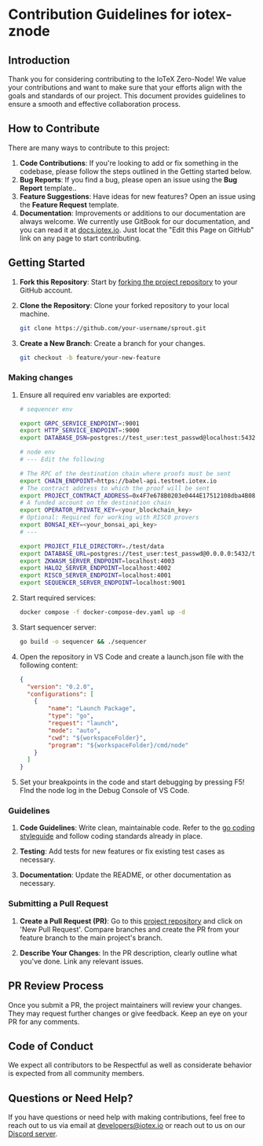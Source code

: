 # Contribution Guidelines for iotex-znode

## Introduction

Thank you for considering contributing to the IoTeX Zero-Node! We value your contributions and want to make sure that your efforts align with the goals and standards of our project. This document provides guidelines to ensure a smooth and effective collaboration process.

## How to Contribute

There are many ways to contribute to this project:

1. **Code Contributions**: If you're looking to add or fix something in the codebase, please follow the steps outlined in the Getting started below.
2. **Bug Reports**: If you find a bug, please open an issue using the **Bug Report** template..
3. **Feature Suggestions**: Have ideas for new features? Open an issue using the **Feature Request** template.
4. **Documentation**: Improvements or additions to our documentation are always welcome. We currently use GitBook for our documentation, and you can read it at [docs.iotex.io](https://docs.iotex.io). Just locat the "Edit this Page on GitHub" link on any page to start contributing.

## Getting Started

1. **Fork this Repository**: Start by [forking the project repository](https://github.com/machinefi/sprout/fork) to your GitHub account.

2. **Clone the Repository**: Clone your forked repository to your local machine.

    ```bash
    git clone https://github.com/your-username/sprout.git
    ```

3. **Create a New Branch**: Create a branch for your changes.

    ```bash
    git checkout -b feature/your-new-feature
    ```

### Making changes

1. Ensure all required env variables are exported:
    ```bash
    # sequencer env

    export GRPC_SERVICE_ENDPOINT=:9001
    export HTTP_SERVICE_ENDPOINT=:9000
    export DATABASE_DSN=postgres://test_user:test_passwd@localhost:5432/test?sslmode=disable
    ```

    ```bash
    # node env
    # --- Edit the following

    # The RPC of the destination chain where proofs must be sent
    export CHAIN_ENDPOINT=https://babel-api.testnet.iotex.io
    # The contract address to which the proof will be sent
    export PROJECT_CONTRACT_ADDRESS=0x4F7e678B0203e0444E17512108dba4B08B39512e
    # A funded account on the destination chain 
    export OPERATOR_PRIVATE_KEY=<your_blockchain_key>
    # Optional: Required for working with RISC0 provers
    export BONSAI_KEY=<your_bonsai_api_key>
    # ---
    
    export PROJECT_FILE_DIRECTORY=./test/data
    export DATABASE_URL=postgres://test_user:test_passwd@0.0.0.0:5432/test?sslmode=disable
    export ZKWASM_SERVER_ENDPOINT=localhost:4003
    export HALO2_SERVER_ENDPOINT=localhost:4002
    export RISC0_SERVER_ENDPOINT=localhost:4001
    export SEQUENCER_SERVER_ENDPOINT=localhost:9001
    ```

3. Start required services:
    
    ```bash
    docker compose -f docker-compose-dev.yaml up -d
    ```

4. Start sequencer server:
    
    ```bash
    go build -o sequencer && ./sequencer
    ```

5. Open the repository in VS Code and create a launch.json file with the following content:

    ```json
    {
      "version": "0.2.0",
      "configurations": [
        {
            "name": "Launch Package",
            "type": "go",
            "request": "launch",
            "mode": "auto",
            "cwd": "${workspaceFolder}",
            "program": "${workspaceFolder}/cmd/node"
        }
      ]
    }
    ```

6. Set your breakpoints in the code and start debugging by pressing F5! FInd the node log in the Debug Console of VS Code. 

### Guidelines

1. **Code Guidelines**: Write clean, maintainable code. Refer to the [go coding styleguide](https://google.github.io/styleguide/go/) and follow coding standards already in place.

2. **Testing**: Add tests for new features or fix existing test cases as necessary.

3. **Documentation**: Update the README, or other documentation as necessary.

### Submitting a Pull Request

1. **Create a Pull Request (PR)**: Go to this [project repository](https://github.com/machinefi/sprout) and click on 'New Pull Request'. Compare branches and create the PR from your feature branch to the main project's branch.

2. **Describe Your Changes**: In the PR description, clearly outline what you've done. Link any relevant issues.

## PR Review Process

Once you submit a PR, the project maintainers will review your changes. They may request further changes or give feedback. Keep an eye on your PR for any comments.

## Code of Conduct

We expect all contributors to be Respectful as well as considerate behavior is expected from all community members.

## Questions or Need Help?

If you have questions or need help with making contributions, feel free to reach out to us via email at <developers@iotex.io> or reach out to us on our [Discord server](https://iotex.io/devdiscord).
